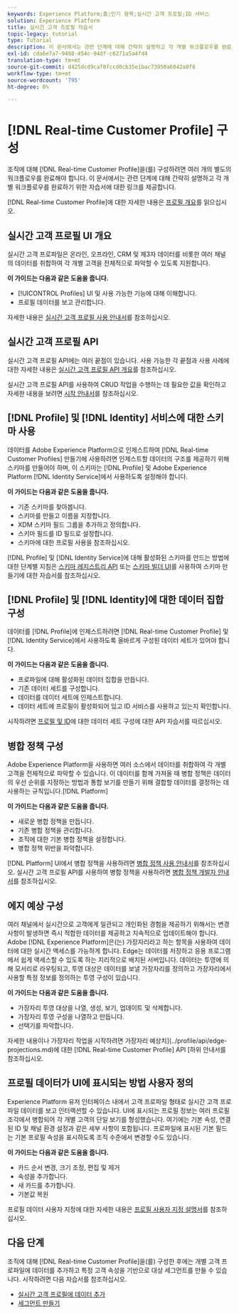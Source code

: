 ```yaml
---
keywords: Experience Platform;홈;인기 항목;실시간 고객 프로필;ID 서비스
solution: Experience Platform
title: 실시간 고객 프로필 자습서
topic-legacy: tutorial
type: Tutorial
description: 이 문서에서는 관련 단계에 대해 간략히 설명하고 각 개별 워크플로우를 완료하기 위한 자습서에 대한 링크를 제공합니다.
exl-id: cda6e7a7-9498-454c-94df-c6271a5a4fd4
translation-type: tm+mt
source-git-commit: d425dcd9caf8fccd0cb35e1bac73950a6042a0f8
workflow-type: tm+mt
source-wordcount: '795'
ht-degree: 0%

---
```


# [!DNL Real-time Customer Profile] 구성

조직에 대해 [!DNL Real-time Customer Profile]을(를) 구성하려면 여러 개의 별도의 워크플로우를 완료해야 합니다. 이 문서에서는 관련 단계에 대해 간략히 설명하고 각 개별 워크플로우를 완료하기 위한 자습서에 대한 링크를 제공합니다.

[!DNL Real-time Customer Profile]에 대한 자세한 내용은 [프로필 개요](../profile/home.md)를 읽으십시오.

## 실시간 고객 프로필 UI 개요

실시간 고객 프로파일은 온라인, 오프라인, CRM 및 제3자 데이터를 비롯한 여러 채널의 데이터를 취합하여 각 개별 고객을 전체적으로 파악할 수 있도록 지원합니다.

**이 가이드는 다음과 같은 도움을 줍니다.**
- [!UICONTROL Profiles] UI 및 사용 가능한 기능에 대해 이해합니다.
- 프로필 데이터를 보고 관리합니다.

자세한 내용은 [실시간 고객 프로필 사용 안내서](../profile/ui/user-guide.md)를 참조하십시오.

## 실시간 고객 프로필 API

실시간 고객 프로필 API에는 여러 끝점이 있습니다. 사용 가능한 각 끝점과 사용 사례에 대한 자세한 내용은 [실시간 고객 프로필 API 개요](../profile/api/overview.md)를 참조하십시오.

실시간 고객 프로필 API를 사용하여 CRUD 작업을 수행하는 데 필요한 값을 확인하고 자세한 내용을 보려면 [시작 안내서](../profile/api/getting-started.md)를 참조하십시오.

## [!DNL Profile] 및 [!DNL Identity] 서비스에 대한 스키마 사용

데이터를 Adobe Experience Platform으로 인제스트하여 [!DNL Real-time Customer Profiles] 만들기에 사용하려면 인제스트할 데이터의 구조를 제공하기 위해 스키마를 만들어야 하며, 이 스키마는 [!DNL Profile] 및 Adobe Experience Platform [!DNL Identity Service]에서 사용하도록 설정해야 합니다.

**이 가이드는 다음과 같은 도움을 줍니다.**
- 기존 스키마를 찾아봅니다.
- 스키마를 만들고 이름을 지정합니다.
- XDM 스키마 필드 그룹을 추가하고 정의합니다.
- 스키마 필드를 ID 필드로 설정합니다.
- 스키마에 대한 프로필 사용을 참조하십시오.

[!DNL Profile] 및 [!DNL Identity Service]에 대해 활성화된 스키마를 만드는 방법에 대한 단계별 지침은 [스키마 레지스트리 API](../xdm/tutorials/create-schema-api.md) 또는 [스키마 빌더 UI](../xdm/tutorials/create-schema-ui.md)를 사용하여 스키마 만들기에 대한 자습서를 참조하십시오.

## [!DNL Profile] 및 [!DNL Identity]에 대한 데이터 집합 구성

데이터를 [!DNL Profile]에 인제스트하려면 [!DNL Real-time Customer Profile] 및 [!DNL Identity Service]에서 사용하도록 올바르게 구성된 데이터 세트가 있어야 합니다.

**이 가이드는 다음과 같은 도움을 줍니다.**
- 프로파일에 대해 활성화된 데이터 집합을 만듭니다.
- 기존 데이터 세트를 구성합니다.
- 데이터를 데이터 세트에 인제스트합니다.
- 데이터 세트에 프로필이 활성화되어 있고 ID 서비스를 사용하고 있는지 확인합니다.

시작하려면 [프로필 및 ID](../profile/tutorials/dataset-configuration.md)에 대한 데이터 세트 구성에 대한 API 자습서를 따르십시오.

## 병합 정책 구성

Adobe Experience Platform을 사용하면 여러 소스에서 데이터를 취합하여 각 개별 고객을 전체적으로 파악할 수 있습니다. 이 데이터를 함께 가져올 때 병합 정책은 데이터의 우선 순위를 지정하는 방법과 통합 보기를 만들기 위해 결합할 데이터를 결정하는 데 사용하는 규칙입니다.[!DNL Platform]

**이 가이드는 다음과 같은 도움을 줍니다.**
- 새로운 병합 정책을 만듭니다.
- 기존 병합 정책을 관리합니다.
- 조직에 대한 기본 병합 정책을 설정합니다.
- 병합 정책 위반을 파악합니다.

[!DNL Platform] UI에서 병합 정책을 사용하려면 [병합 정책 사용 안내서](../profile/ui/merge-policies.md)를 참조하십시오. 실시간 고객 프로필 API를 사용하여 병합 정책을 사용하려면 [병합 정책 개발자 안내서](../profile/api/merge-policies.md)를 참조하십시오.

## 에지 예상 구성

여러 채널에서 실시간으로 고객에게 일관되고 개인화된 경험을 제공하기 위해서는 변경 사항이 발생하면 즉시 적합한 데이터를 제공하고 지속적으로 업데이트해야 합니다. Adobe [!DNL Experience Platform]은(는) 가장자리라고 하는 항목을 사용하여 데이터에 대한 실시간 액세스를 가능하게 합니다. Edge는 데이터를 저장하고 응용 프로그램에서 쉽게 액세스할 수 있도록 하는 지리적으로 배치된 서버입니다. 데이터는 투영에 의해 모서리로 라우팅되고, 투영 대상은 데이터를 보낼 가장자리를 정의하고 가장자리에서 사용할 특정 정보를 정의하는 투영 구성이 있습니다.

**이 가이드는 다음과 같은 도움을 줍니다.**
- 가장자리 투영 대상을 나열, 생성, 보기, 업데이트 및 삭제합니다.
- 가장자리 투영 구성을 나열하고 만듭니다.
- 선택기를 파악합니다.

자세한 내용이나 가장자리 작업을 시작하려면 가장자리 예상치](../profile/api/edge-projections.md)에 대한 [!DNL Real-time Customer Profile] API [하위 안내서를 참조하십시오.

## 프로필 데이터가 UI에 표시되는 방법 사용자 정의

Experience Platform 유저 인터페이스 내에서 고객 프로파일 형태로 실시간 고객 프로파일 데이터를 보고 인터랙션할 수 있습니다. UI에 표시되는 프로필 정보는 여러 프로필 조각에서 병합되어 각 개별 고객의 단일 보기를 형성했습니다. 여기에는 기본 속성, 연결된 ID 및 채널 환경 설정과 같은 세부 사항이 포함됩니다. 프로파일에 표시된 기본 필드는 기본 프로필 속성을 표시하도록 조직 수준에서 변경할 수도 있습니다.

**이 가이드는 다음과 같은 도움을 줍니다.**
- 카드 순서 변경, 크기 조정, 편집 및 제거
- 속성을 추가합니다.
- 새 카드를 추가합니다.
- 기본값 복원

프로필 데이터 사용자 지정에 대한 자세한 내용은 [프로필 사용자 지정 설명서](../profile/ui/profile-customization.md)를 참조하십시오.

## 다음 단계

조직에 대해 [!DNL Real-time Customer Profile]을(를) 구성한 후에는 개별 고객 프로파일에 데이터를 추가하고 특정 고객 속성을 기반으로 대상 세그먼트를 만들 수 있습니다. 시작하려면 다음 자습서를 참조하십시오.

- [실시간 고객 프로필에 데이터 추가](../profile/tutorials/add-profile-data.md)
- [세그먼트 만들기](../segmentation/tutorials/create-a-segment.md)
